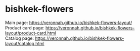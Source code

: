 # bishkek-flowers

Main page:
https://veronnah.github.io/bishkek-flowers-layout/
<br>
Product card page:
https://veronnah.github.io/bishkek-flowers-layout/product-card.html
<br>
Catalog page:
https://veronnah.github.io/bishkek-flowers-layout/catalog.html
